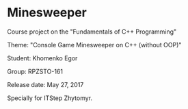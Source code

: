 # Minesweeper

Course project  on the "Fundamentals of C++ Programming"

Theme: "Console Game Minesweeper on C++ (without OOP)"

Student: Khomenko Egor

Group: RPZSTO-161

Release date: May 27, 2017

Specially for ITStep Zhytomyr.
